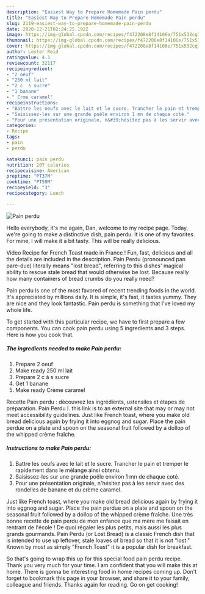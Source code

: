 ```yaml
---
description: "Easiest Way to Prepare Homemade Pain perdu"
title: "Easiest Way to Prepare Homemade Pain perdu"
slug: 2119-easiest-way-to-prepare-homemade-pain-perdu
date: 2020-12-21T02:24:25.192Z
image: https://img-global.cpcdn.com/recipes/f472208e8f14106e/751x532cq70/pain-perdu-photo-principale-de-la-recette.jpg
thumbnail: https://img-global.cpcdn.com/recipes/f472208e8f14106e/751x532cq70/pain-perdu-photo-principale-de-la-recette.jpg
cover: https://img-global.cpcdn.com/recipes/f472208e8f14106e/751x532cq70/pain-perdu-photo-principale-de-la-recette.jpg
author: Lester Reid
ratingvalue: 4.1
reviewcount: 32117
recipeingredient:
- "2 oeuf"
- "250 ml lait"
- "2 c  s sucre"
- "1 banane"
- " Crme caramel"
recipeinstructions:
- "Battre les oeufs avec le lait et le sucre. Trancher le pain et tremper le rapidement dans le mélange ainsi obtenu."
- "Saisissez-les sur une grande poêle environ 1 mn de chaque coté."
- "Pour une présentation originale, n&#39;hésitez pas à les servir avec des rondelles de banane et du crème caramel."
categories:
- Recipe
tags:
- pain
- perdu

katakunci: pain perdu 
nutrition: 207 calories
recipecuisine: American
preptime: "PT37M"
cooktime: "PT59M"
recipeyield: "3"
recipecategory: Lunch

---
```



![Pain perdu](https://img-global.cpcdn.com/recipes/f472208e8f14106e/751x532cq70/pain-perdu-photo-principale-de-la-recette.jpg)

Hello everybody, it's me again, Dan, welcome to my recipe page. Today, we're going to make a distinctive dish, pain perdu. It is one of my favorites. For mine, I will make it a bit tasty. This will be really delicious.

Video Recipe for French Toast made in France ! Fun, fast, delicious and all the details are included in the description. Pain Perdu (pronounced pan pare-due) literally means &#34;lost bread&#34;, referring to this dishes&#39; magical ability to rescue stale bread that would otherwise be lost. Because really how many containers of bread crumbs do you really need?

Pain perdu is one of the most favored of recent trending foods in the world. It's appreciated by millions daily. It is simple, it's fast, it tastes yummy. They are nice and they look fantastic. Pain perdu is something that I've loved my whole life.


To get started with this particular recipe, we have to first prepare a few components. You can cook pain perdu using 5 ingredients and 3 steps. Here is how you cook that.

<!--inarticleads1-->

##### The ingredients needed to make Pain perdu:

1. Prepare 2 oeuf
1. Make ready 250 ml lait
1. Prepare 2 c à s sucre
1. Get 1 banane
1. Make ready  Crème caramel


Recette Pain perdu : découvrez les ingrédients, ustensiles et étapes de préparation. Pain Perdu I. this link is to an external site that may or may not meet accessibility guidelines. Just like French toast, where you make old bread delicious again by frying it into eggnog and sugar. Place the pain perdue on a plate and spoon on the seasonal fruit followed by a dollop of the whipped crème fraîche. 

<!--inarticleads2-->

##### Instructions to make Pain perdu:

1. Battre les oeufs avec le lait et le sucre. Trancher le pain et tremper le rapidement dans le mélange ainsi obtenu.
1. Saisissez-les sur une grande poêle environ 1 mn de chaque coté.
1. Pour une présentation originale, n&#39;hésitez pas à les servir avec des rondelles de banane et du crème caramel.


Just like French toast, where you make old bread delicious again by frying it into eggnog and sugar. Place the pain perdue on a plate and spoon on the seasonal fruit followed by a dollop of the whipped crème fraîche. Une très bonne recette de pain perdu de mon enfance que ma mère me faisait en rentrant de l&#39;école ! De quoi régaler les plus petits, mais aussi les plus grands gourmands. Pain Perdu (or Lost Bread) is a classic French dish that is intended to use up leftover, stale loaves of bread so that it is not &#34;lost.&#34; Known by most as simply &#34;French Toast&#34; it is a popular dish for breakfast. 

So that's going to wrap this up for this special food pain perdu recipe. Thank you very much for your time. I am confident that you will make this at home. There is gonna be interesting food in home recipes coming up. Don't forget to bookmark this page in your browser, and share it to your family, colleague and friends. Thanks again for reading. Go on get cooking!
